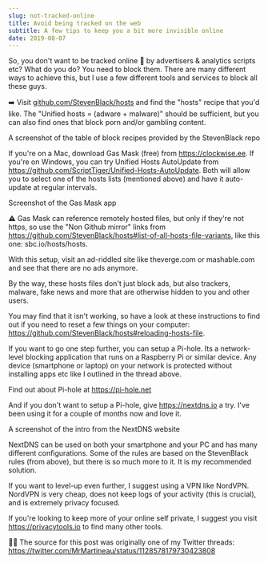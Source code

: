 ```yaml
---
slug: not-tracked-online
title: Avoid being tracked on the web
subtitle: A few tips to keep you a bit more invisible online
date: 2019-08-07
---
```


So, you don't want to be tracked online 🙅 by advertisers & analytics scripts etc? What do you do? You need to block them. There are many different ways to achieve this, but I use a few different tools and services to block all these guys.

➡️ Visit [github.com/StevenBlack/hosts](https://github.com/StevenBlack/hosts#list-of-all-hosts-file-variants) and find the "hosts" recipe that you'd like. The "Unified hosts = (adware + malware)" should be sufficient, but you can also find ones that block porn and/or gambling content.

A screenshot of the table of block recipes provided by the StevenBlack repo

If you're on a Mac, download Gas Mask (free) from https://clockwise.ee. If you're on Windows, you can try Unified Hosts AutoUpdate from https://github.com/ScriptTiger/Unified-Hosts-AutoUpdate. Both will allow you to select one of the hosts lists (mentioned above) and have it auto-update at regular intervals.

Screenshot of the Gas Mask app

⚠️ Gas Mask can reference remotely hosted files, but only if they're not https, so use the "Non Github mirror" links from https://github.com/StevenBlack/hosts#list-of-all-hosts-file-variants, like this one: sbc.io/hosts/hosts.

With this setup, visit an ad-riddled site like theverge.com or mashable.com and see that there are no ads anymore.

By the way, these hosts files don't just block ads, but also trackers, malware, fake news and more that are otherwise hidden to you and other users.

You may find that it isn't working, so have a look at these instructions to find out if you need to reset a few things on your computer: https://github.com/StevenBlack/hosts#reloading-hosts-file.

If you want to go one step further, you can setup a Pi-hole. Its a network-level blocking application that runs on a Raspberry Pi or similar device. Any device (smartphone or laptop) on your network is protected without installing apps etc like I outlined in the thread above.

Find out about Pi-hole at https://pi-hole.net

And if you don't want to setup a Pi-hole, give https://nextdns.io a try. I've been using it for a couple of months now and love it.

A screenshot of the intro from the NextDNS website

NextDNS can be used on both your smartphone and your PC and has many different configurations. Some of the rules are based on the StevenBlack rules (from above), but there is so much more to it. It is my recommended solution.

If you want to level-up even further, I suggest using a VPN like NordVPN. NordVPN is very cheap, does not keep logs of your activity (this is crucial), and is extremely privacy focused.

If you're looking to keep more of your online self private, I suggest you visit https://privacytools.io to find many other tools.

👨‍💻 The source for this post was originally one of my Twitter threads: https://twitter.com/MrMartineau/status/1128578179730423808
